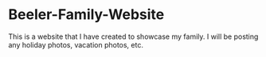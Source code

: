 # Beeler-Family-Website
This is a website that I have created to showcase my family. I will be posting any holiday photos, vacation photos, etc. 
